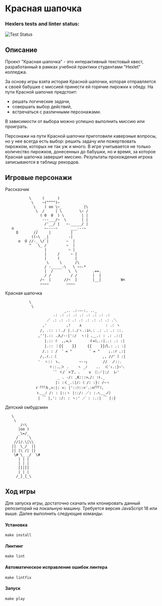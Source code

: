 # Красная шапочка
### Hexlers tests and linter status:
![Test Status](https://github.com/OzhoginCode/red-hat/actions/workflows/hexlers.yml/badge.svg?event=push)


## Описание

Проект "Красная шапочка" - это интерактивный текстовый квест, разработанный в рамках учебной практики студентами "Hexlet" колледжа.

За основу игры взята история Красной шапочки, которая отправляется к своей бабушке с миссией принести ей горячие пирожки к обеду. 
На пути Красной шапочке предстоит:
- решать логические задачи,
- совершать выбор действий,
- встречаться с различными персонажами.
  
В зависимости от выбора можно успешно выполнить миссию или проиграть.

Персонажи на пути Красной шапочки приготовили каверзные вопросы, но у нее всегда есть выбор: решить задачу или пожертвовать пирожком, которых не так уж и много.
В игре учитывается не только количество пирожков, донесенных до бабушки, но и время, за которое Красная шапочка завершит миссию. 
Результаты прохождения игрока записываются в таблицу рекордов.

## Игровые персонажи

Рассказчик
```
           \     (      )
            \    ~(^^^^)~
             \    ) oo \~_          |\
              \  /     | \        \~ /
                ( 0  0  ) \        | |
                 ---___/~  \       | |
                  /'__/ |   ~-_____/ |
   o          _   ~----~      ___---~
     O       //     |         |
            ((~\  _|         -|
      o  O //-_ \/ |        ~  |
           ^   \_ /         ~  |
                  |          ~ |
                  |     /     ~ |
                  |     (       |
                   \     \      /\
                  / -_____-\   \ ~~-*
                  |  /       \  \       .==.
                  / /         / /       |  |
                /~  |      //~  |       |__|         W<
                ~~~~        ~~~~
```
Красная шапочка 
```
           \
            \
                           _.. .:-―-:. .._
                      .: .: .: .: .: .: .: .: .: 
                   ／ .: .: .: .: .: .: .: .: .: .＼
                 ,'         ,!    ∧           : .: ヽ
                /, .:: :｜./ |.:./ヽ.:iﾍ.: .: .: .: ::.
               ,''|.:: .人/--|':/  ヽ:| ､＿.: : .: .::|
                  |.:: ｲ  ,,=､ﾚ        ゞ=ﾐ､.:|..: .: :|
                  |.:: ｜{{    }}     {{    }}八.: .: :|
                 /.: : /  ゛= "        ゛= "    ;.:r ､:|
                /,.ｲ.:〈                     ,, //' ｝:|
               '  ヽ:: ゝ、        ｰ--┐       //  ノ::.
                    ヾ::.､＞ .    ヽ _ﾉ    ..  ＜¨ｨ.:}~＼
                      `゜ヾ/｀>了、.    v 〔:／|:/  レ'
                        _ . -/: ,K:::>､/: :ﾄ._
                       |: :く_.:|/:〈 /: :}: /~ヽ
              r「「「ｈ,>:|: <: |'::ｿ::<¨.:n｢「「!､
              ゝ＿_ﾉ /: : |::ヽ |::/: ／: :.ﾍ＿_ノ｝
               | ￣ |,': :/: : ヽ:' ／ : :.:| ￣ |:}
```
Детский омбудсмен
```
   \
    \
       /~\
      |oo )
      _\=/_
     /     \
    //|/.\|\\
   ||  \_/  ||
   || |\ /| ||
    \# \_ _/  \#
      | | |
      | | |
      []|[]
      | | |
     /_]_[_\
```
## Ход игры

Для запуска игры, достаточно скачать или клонировать данный репозиторий на локальную машину. Требуется версия JavaScript 18 или выше. 
Далее выполнить следующие команды:

#### Установка

`make install`

#### Линтинг

`make lint`

#### Автоматическое исправление ошибок линтера

`make lintfix`

#### Запуск

`make play`
